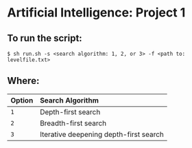 # Artificial Intelligence: Project 1

## To run the script:

```
$ sh run.sh -s <search algorithm: 1, 2, or 3> -f <path to: levelfile.txt>
```
## Where:

|Option|Search Algorithm|
|:-----------|:------------------------------------------------------------|
|`1`|Depth-first search|
|`2`|Breadth-first search|
|`3`|Iterative deepening depth-first search|
